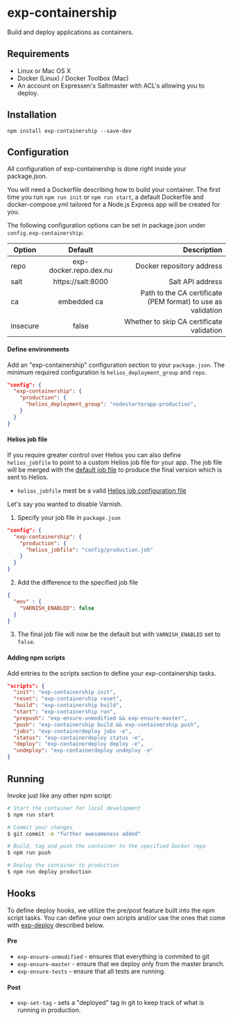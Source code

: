 # exp-containership

Build and deploy applications as containers.

## Requirements

* Linux or Mac OS X
* Docker (Linux) / Docker Toolbox (Mac)
* An account on Expressen's Saltmaster with ACL's allowing you to deploy.

## Installation

```
npm install exp-containership --save-dev
```

## Configuration

All configuration of exp-containership is done right inside your package.json.

You will need a Dockerfile describing how to build your container. The first time you run `npm run init` or `npm run start`, a default Dockerfile and docker-compose.yml tailored for a Node.js Express app will be created for you.

The following configuration options can be set in package.json under `config.exp-containership`:

| Option       | Default                    | Description                                                  |
| ------------ |:--------------------------:| ------------------------------------------------------------:|
| repo         | exp-docker.repo.dex.nu     | Docker repository address                                    |
| salt         | https://salt:8000          | Salt API address                                             |
| ca           | embedded ca                | Path to the CA certificate (PEM format) to use as validation |
| insecure     | false                      | Whether to skip CA certificate validation                    |


#### Define environments
Add an "exp-containership" configuration section to your `package.json`. The minimum required configuration is `helios_deployment_group` and `repo`.

```json
"config": {
  "exp-containership": {
    "production": {
      "helios_deployment_group": "nodestarterapp-production",
    }
  }
}
```

#### Helios job file
If you require greater control over Helios you can also define `helios_jobfile` to point to a custom Helios job file for your app. The job file will be merged with the [default job file](scripts/helios-job.json) to produce the final version which is sent to Helios.

* `helios_jobfile` mest be a valid [Helios job configuration file](https://github.com/spotify/helios/blob/master/docs/user_manual.md#using-a-helios-job-config-file)

Let's say you wanted to disable Varnish.

1. Specify your job file in `package.json`
```json
"config": {
  "exp-containership": {
    "production": {
      "helios_jobfile": "config/production.job"
    }
  }
}
```

2. Add the difference to the specified job file
```json
{
  "env" : {
    "VARNISH_ENABLED": false
  }
}
```


3. The final job file will now be the default but with `VARNISH_ENABLED` set to `false`.

#### Adding npm scripts

Add entries to the scripts section to define your exp-containership tasks.

```json
"scripts": {
  "init": "exp-containership init",
  "reset": "exp-containership reset",
  "build": "exp-containership build",
  "start": "exp-containership run",
  "prepush": "exp-ensure-unmodified && exp-ensure-master",
  "push": "exp-containership build && exp-containership push",
  "jobs": "exp-containerdeploy jobs -e",
  "status": "exp-containerdeploy status -e",
  "deploy": "exp-containerdeploy deploy -e",
  "undeploy": "exp-containerdeploy undeploy -e"
}
```

## Running

Invoke just like any other npm script:

```bash
# Start the container for local development
$ npm run start

# Commit your changes
$ git commit -m "further awesomeness added"

# Build, tag and push the container to the specified Docker repo
$ npm run push

# Deploy the container to production
$ npm run deploy production
```

## Hooks

To define deploy hooks, we utilize the pre/post feature built into the npm script tasks. You can define your own scripts and/or use the ones that come with [exp-deploy](https://github.com/ExpressenAB/exp-deploy) described below.

#### Pre

* ``exp-ensure-unmodified`` - ensures that everything is commited to git
* ``exp-ensure-master`` - ensure that we deploy only from the master branch.
* ``exp-ensure-tests`` - ensure that all tests are running.

#### Post

* ``exp-set-tag`` - sets a "deployed" tag in git to keep track of what is running in production.
